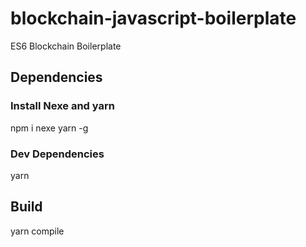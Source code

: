 # blockchain-javascript-boilerplate
ES6 Blockchain Boilerplate

## Dependencies

### Install Nexe and yarn
npm i nexe yarn -g

### Dev Dependencies
yarn

## Build
yarn compile

